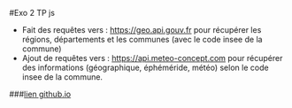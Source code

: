 #Exo 2 TP js

- Fait des requêtes vers : https://geo.api.gouv.fr
    pour récupérer les régions, départements et les communes (avec le code insee de la commune)
- Ajout de requêtes vers : https://api.meteo-concept.com
    pour récupérer des informations (géographique, éphéméride, météo) selon le code insee de la commune.

###[lien github.io](https://jacquesgrana.github.io/CDAPHP-TP2JS-AffichageCommunes/)
